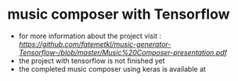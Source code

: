 # music composer with Tensorflow
* for more information about the project visit :
*https://github.com/fatemetkl/music-generator-Tensorflow-/blob/master/Music%20Composer-presentation.pdf*                                                                                
* the project with tensorflow is not finished yet
* the completed music composer using keras is available at 



